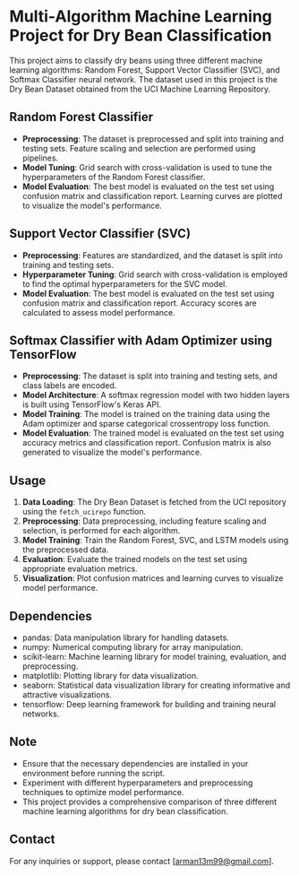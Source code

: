 # Multi-Algorithm Machine Learning Project for Dry Bean Classification

This project aims to classify dry beans using three different machine learning algorithms: Random Forest, Support Vector Classifier (SVC), and Softmax Classifier neural network. The dataset used in this project is the Dry Bean Dataset obtained from the UCI Machine Learning Repository.

## Random Forest Classifier
- **Preprocessing**: The dataset is preprocessed and split into training and testing sets. Feature scaling and selection are performed using pipelines.
- **Model Tuning**: Grid search with cross-validation is used to tune the hyperparameters of the Random Forest classifier.
- **Model Evaluation**: The best model is evaluated on the test set using confusion matrix and classification report. Learning curves are plotted to visualize the model's performance.

## Support Vector Classifier (SVC)
- **Preprocessing**: Features are standardized, and the dataset is split into training and testing sets.
- **Hyperparameter Tuning**: Grid search with cross-validation is employed to find the optimal hyperparameters for the SVC model.
- **Model Evaluation**: The best model is evaluated on the test set using confusion matrix and classification report. Accuracy scores are calculated to assess model performance.

## Softmax Classifier with Adam Optimizer using TensorFlow
- **Preprocessing**: The dataset is split into training and testing sets, and class labels are encoded.
- **Model Architecture**: A softmax regression model with two hidden layers is built using TensorFlow's Keras API.
- **Model Training**: The model is trained on the training data using the Adam optimizer and sparse categorical crossentropy loss function.
- **Model Evaluation**: The trained model is evaluated on the test set using accuracy metrics and classification report. Confusion matrix is also generated to visualize the model's performance.

## Usage
1. **Data Loading**: The Dry Bean Dataset is fetched from the UCI repository using the `fetch_ucirepo` function.
2. **Preprocessing**: Data preprocessing, including feature scaling and selection, is performed for each algorithm.
3. **Model Training**: Train the Random Forest, SVC, and LSTM models using the preprocessed data.
4. **Evaluation**: Evaluate the trained models on the test set using appropriate evaluation metrics.
5. **Visualization**: Plot confusion matrices and learning curves to visualize model performance.

## Dependencies
- pandas: Data manipulation library for handling datasets.
- numpy: Numerical computing library for array manipulation.
- scikit-learn: Machine learning library for model training, evaluation, and preprocessing.
- matplotlib: Plotting library for data visualization.
- seaborn: Statistical data visualization library for creating informative and attractive visualizations.
- tensorflow: Deep learning framework for building and training neural networks.

## Note
- Ensure that the necessary dependencies are installed in your environment before running the script.
- Experiment with different hyperparameters and preprocessing techniques to optimize model performance.
- This project provides a comprehensive comparison of three different machine learning algorithms for dry bean classification.

## Contact
For any inquiries or support, please contact [arman13m99@gmail.com].
